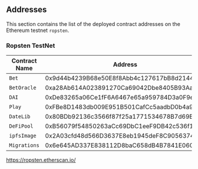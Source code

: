 ## Addresses

This section contains the list of the deployed contract addresses on the Ethereum testnet `ropsten`.


### Ropsten TestNet

| Contract Name | Address                                    |
|---            |---                                         |
| `Bet`         | 0x9d44b4239B68e50E8f8Abb4c127617bB8d21442A |
| `BetOracle`   | 0xa28Ab614A023891270Ca69042Dbe8405B93Aa10E |
| `DAI`         | 0xDe83265a06Ce1fF6A6467e65a959784D3a0F9e5f |
| `Play`        | 0xFBe8D1483db009E951B501CafCc5aadbD0b4a9f2 |
| `DateLib`     | 0x80BDb92136c3566f87f25a1771534678B7d69B03 |
| `DeFiPool`    | 0xB56079f54850263aCc69DbC1eeF9DB42c536f1FB |
| `ipfsImage`   | 0x2A03cfd48d566D3637E8eb1945deF8C9056374aB |
| `Migrations`  | 0x6e645AD337E838112D8baC658dB4B7841E06057A |

https://ropsten.etherscan.io/
